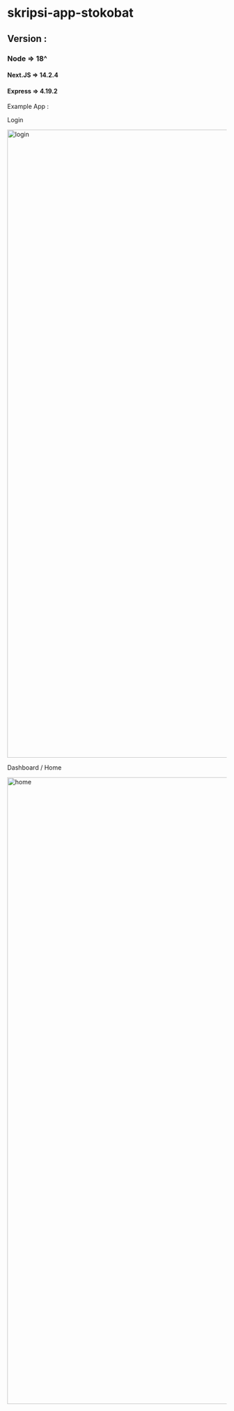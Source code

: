# skripsi-app-stokobat

## Version :
### Node => 18^
#### Next.JS => 14.2.4
#### Express => 4.19.2

Example App : 

Login

<img width="1440" alt="login" src="https://github.com/user-attachments/assets/a5cb8c80-32f7-4984-aae3-37254a57a16d">

Dashboard / Home

<img width="1437" alt="home" src="https://github.com/user-attachments/assets/1cf7c5bb-2321-40bd-bf04-6b385fd6652c">
